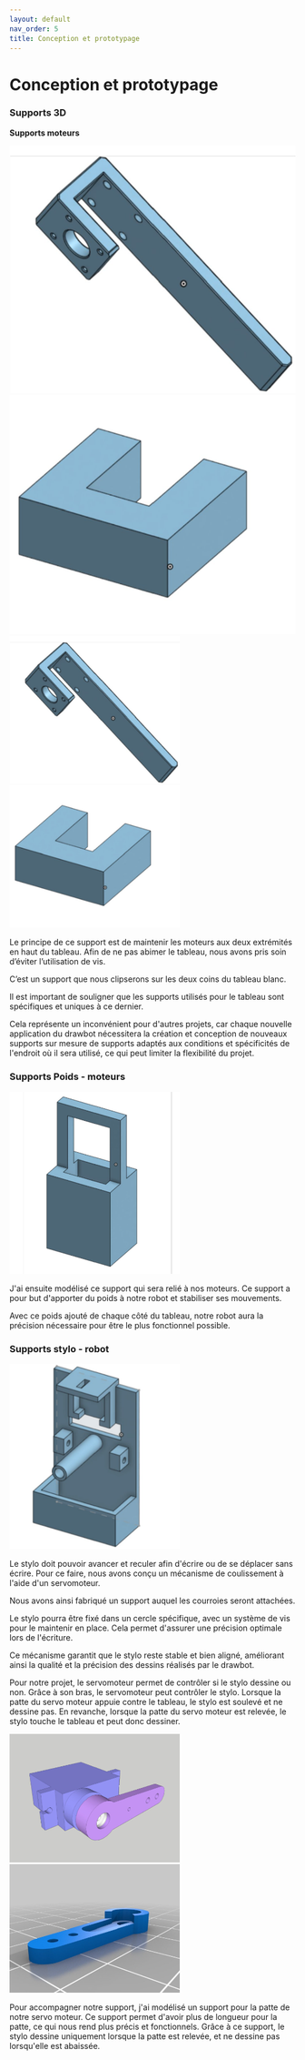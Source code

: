 ```yaml
---
layout: default
nav_order: 5
title: Conception et prototypage
---
```


# Conception et prototypage

### **Supports 3D**

**Supports moteurs**

![Esquice](images/supportmoteur.png) ![Esquice](images/supportpince.png)
<img src="images/supportmoteur.png" alt="localisation" width="300"/>
<img src="images/supportpince.png" alt="localisation" width="300"/>

Le principe de ce support est de maintenir les moteurs aux deux extrémités en haut du tableau. Afin de ne pas abimer le tableau, nous avons pris soin d’éviter l’utilisation de vis.

C’est un support que nous clipserons sur les deux coins du tableau blanc.

Il est important de souligner que les supports utilisés pour le tableau sont spécifiques et uniques à ce dernier.

Cela représente un inconvénient pour d'autres projets, car chaque nouvelle application du drawbot nécessitera la création et conception de nouveaux supports sur mesure de supports adaptés aux conditions et spécificités de l'endroit où il sera utilisé, ce qui peut limiter la flexibilité du projet.


### **Supports Poids - moteurs**

<img src="images/supportpoids.png" alt="localisation" width="300"/>


J'ai ensuite modélisé ce support qui sera relié à nos moteurs. Ce support a pour but d'apporter du poids à notre robot et stabiliser ses mouvements. 

Avec ce poids ajouté de chaque côté du tableau, notre robot aura la précision nécessaire pour être le plus fonctionnel possible.


### **Supports stylo - robot**

<img src="images/supportmilieu.png" alt="localisation" width="300"/>

Le stylo doit pouvoir avancer et reculer afin d'écrire ou de se déplacer sans écrire. Pour ce faire, nous avons conçu un mécanisme de coulissement à l'aide d'un servomoteur.

Nous avons ainsi fabriqué un support auquel les courroies seront attachées.


Le stylo pourra être fixé dans un cercle spécifique, avec un système de vis pour le maintenir en place. Cela permet d'assurer une précision optimale lors de l'écriture.

Ce mécanisme garantit que le stylo reste stable et bien aligné, améliorant ainsi la qualité et la précision des dessins réalisés par le drawbot.

Pour notre projet, le servomoteur permet de contrôler si le stylo dessine ou non. Grâce à son bras, le servomoteur peut contrôler le stylo. Lorsque la patte du servo moteur appuie contre le tableau, le stylo est soulevé et ne dessine pas. En revanche,  lorsque la patte du servo moteur est relevée, le stylo touche le tableau et peut donc dessiner.


<img src="images/supportpate1.png" alt="localisation" width="300"/>
<img src="images/supportpate2.png" alt="localisation" width="300"/>



Pour accompagner notre support, j'ai modélisé un support pour la patte de notre servo moteur. Ce support permet d'avoir plus de longueur pour la patte, ce qui nous rend plus précis et fonctionnels. Grâce à ce support, le stylo dessine uniquement lorsque la patte est relevée, et ne dessine pas lorsqu'elle est abaissée.


